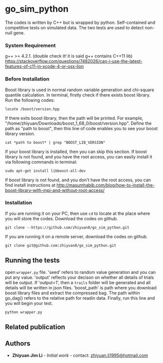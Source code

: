 ﻿# go_sim_python
The codes is written by C++ but is wrapped by python.
Self-contained and competitive tests on simulated data. The two tests are used to detect non-null gene.

### System Requirement
g++ >= 4.2.1. (double check it! it is said g++ contains C++11 lib)
https://stackoverflow.com/questions/7482026/can-i-use-the-latest-features-of-c11-in-xcode-4-or-osx-lion

### Before Installation

Boost library is used in normal random variable generation and chi-square quantile calculation. In terminal, firstly check if there exists boost library. Run the following codes:
```
locate /boost/version.hpp
```
If there exits boost library, then the path will be printed. For example, "/home/zhiyuan/Downloads/boost_1_68_0/boost/version.hpp". Define the path as "path to boost", then this line of code enables you to see your boost library version.
```
cat *path to boost* | grep "BOOST_LIB_VERSION"
```
If your boost library is installed, then you can skip this section. 
If boost library is not found, and you have the root access, you can easily install it via following commands in terminal:
```
sudo apt-get install libboost-all-dev
```
If boost library is not found, and you don't have the root access, you can find install instructions at http://masumhabib.com/blog/how-to-install-the-boost-library-with-mpi-and-without-root-access/

### Installation 

If you are running it on your PC, then use ```cd``` to locate at the place where you will store the codes. Download the codes on github. 
```
git clone --https://github.com/zhiyuan8/go_sim_python.git
```
If you are running it on a remote server, download the codes on github.
```
git clone git@github.com:zhiyuan8/go_sim_python.git 
```

## Running the tests
open ```wrapper.py``` file. 'seed' refers to random value generation and you can put any value. 'output' reflects your decison on whether all details of trials will be output. If 'output=1', then a ```trails``` folder will be generated and all details will be written in json files. 'boost_path' is path where you download boost library files and extract the compressed bag. The path within go_dag() refers to the relative path for readin data.
Finally, run this line and you will begin your test.
```
python wrapper.py
```

## Related publication


## Authors

* **Zhiyuan Jim Li** - *Initial work* - contact: zhiyuan.li1995@hotmail.com


